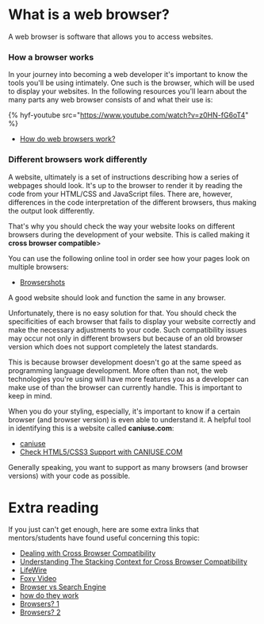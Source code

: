 # What is a web browser?

A web browser is software that allows you to access websites.

### How a browser works

In your journey into becoming a web developer it's important to know the tools you'll be using intimately. One such is the browser, which will be used to display your websites. In the following resources you'll learn about the many parts any web browser consists of and what their use is:

{% hyf-youtube src="https://www.youtube.com/watch?v=z0HN-fG6oT4" %}

-   [How do web browsers work?](https://medium.com/@monica1109/how-does-web-browsers-work-c95ad628a509)

### Different browsers work differently

A website, ultimately is a set of instructions describing how a series of webpages should look. It's up to the browser to render it by reading the code from your HTML/CSS and JavaScript files. There are, however, differences in the code interpretation of the different browsers, thus making the output look differently.

That's why you should check the way your website looks on different browsers during the development of your website. This is called making it **cross browser compatible**>

You can use the following online tool in order see how your pages look on multiple browsers:

-   [Browsershots](http://browsershots.org)

A good website should look and function the same in any browser.

Unfortunately, there is no easy solution for that. You should check the specificities of each browser that fails to display your website correctly and make the necessary adjustments to your code. Such compatibility issues may occur not only in different browsers but because of an old browser version which does not support completely the latest standards.

This is because browser development doesn't go at the same speed as programming language development. More often than not, the web technologies you're using will have more features you as a developer can make use of than the browser can currently handle. This is important to keep in mind.

When you do your styling, especially, it's important to know if a certain browser (and browser version) is even able to understand it. A helpful tool in identifying this is a website called **caniuse.com**:

-   [caniuse](https://caniuse.com/)
-   [Check HTML5/CSS3 Support with CANIUSE.COM](https://www.youtube.com/watch?v=el7McMP8CB8)

Generally speaking, you want to support as many browsers (and browser versions) with your code as possible.

# Extra reading

If you just can't get enough, here are some extra links that mentors/students have found useful concerning this topic:

-   [Dealing with Cross Browser Compatibility](https://www.youtube.com/watch?v=9tEixRJ3GeI)
-   [Understanding The Stacking Context for Cross Browser Compatibility](https://medium.com/@mattcroak718/understanding-the-stacking-context-for-cross-browser-compatibility-2b21db1cf621)
-   [LifeWire](https://www.lifewire.com/what-is-a-browser-446234)
-   [Foxy Video](https://www.google.com/search?q=what+is+a+web+browser&client=safari&rls=en&source=lnms&tbm=vid&sa=X&ved=0ahUKEwjT_fHmrubbAhWszIMKHYArAKUQ_AUICigB&biw=1280&bih=739)
-   [Browser vs Search Engine](https://www.computer-geek.net/what-is-the-difference-be-va-47.html)
-   [how do they work](https://www.youtube.com/watch?v=WjDrMKZWCt0)
-   [Browsers? 1](https://www.youtube.com/watch?v=TcbhVv9ty44)
-   [Browsers? 2](https://www.youtube.com/watch?v=Ir61LfjYyHk)
